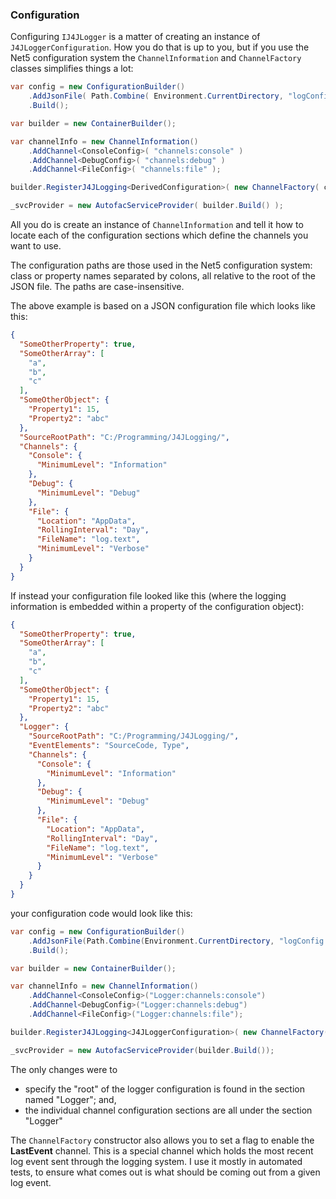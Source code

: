 ### Configuration

Configuring `IJ4JLogger` is a matter of creating an instance of 
`J4JLoggerConfiguration`. How you do that is up to you, but if you use the Net5 
configuration system the `ChannelInformation` and `ChannelFactory` classes
simplifies things a lot:
```csharp
var config = new ConfigurationBuilder()
    .AddJsonFile( Path.Combine( Environment.CurrentDirectory, "logConfig.json" ) )
    .Build();

var builder = new ContainerBuilder();

var channelInfo = new ChannelInformation()
    .AddChannel<ConsoleConfig>( "channels:console" )
    .AddChannel<DebugConfig>( "channels:debug" )
    .AddChannel<FileConfig>( "channels:file" );

builder.RegisterJ4JLogging<DerivedConfiguration>( new ChannelFactory( config, channelInfo ) );

_svcProvider = new AutofacServiceProvider( builder.Build() );
```
All you do is create an instance of `ChannelInformation` and tell it how to 
locate each of the configuration sections which define the channels you want to
use. 

The configuration paths are those used in the Net5 configuration system: class or
property names separated by colons, all relative to the root of the JSON file. The
paths are case-insensitive.

The above example is based on a JSON configuration file which looks like this:
```json
{
  "SomeOtherProperty": true,
  "SomeOtherArray": [
    "a",
    "b",
    "c"
  ],
  "SomeOtherObject": {
    "Property1": 15,
    "Property2": "abc"
  },
  "SourceRootPath": "C:/Programming/J4JLogging/",
  "Channels": {
    "Console": {
      "MinimumLevel": "Information"
    },
    "Debug": {
      "MinimumLevel": "Debug"
    },
    "File": {
      "Location": "AppData",
      "RollingInterval": "Day",
      "FileName": "log.text",
      "MinimumLevel": "Verbose"
    }
  }
}
```
If instead your configuration file looked like this (where the logging information
is embedded within a property of the configuration object):
```json
{
  "SomeOtherProperty": true,
  "SomeOtherArray": [
    "a",
    "b",
    "c"
  ],
  "SomeOtherObject": {
    "Property1": 15,
    "Property2": "abc"
  },
  "Logger": {
    "SourceRootPath": "C:/Programming/J4JLogging/",
    "EventElements": "SourceCode, Type",
    "Channels": {
      "Console": {
        "MinimumLevel": "Information"
      },
      "Debug": {
        "MinimumLevel": "Debug"
      },
      "File": {
        "Location": "AppData",
        "RollingInterval": "Day",
        "FileName": "log.text",
        "MinimumLevel": "Verbose"
      }
    }
  }
}
```
your configuration code would look like this:
```csharp
var config = new ConfigurationBuilder()
    .AddJsonFile(Path.Combine(Environment.CurrentDirectory, "logConfig.json"))
    .Build();

var builder = new ContainerBuilder();

var channelInfo = new ChannelInformation()
    .AddChannel<ConsoleConfig>("Logger:channels:console")
    .AddChannel<DebugConfig>("Logger:channels:debug")
    .AddChannel<FileConfig>("Logger:channels:file");

builder.RegisterJ4JLogging<J4JLoggerConfiguration>( new ChannelFactory( config, channelInfo, "Logger" ) );

_svcProvider = new AutofacServiceProvider(builder.Build());
```
The only changes were to 
- specify the "root" of the logger configuration is found in the section 
 named "Logger"; and,
- the individual channel configuration sections are all under the section "Logger"

The `ChannelFactory` constructor also allows you to set a flag to enable the 
**LastEvent** channel. This is a special channel which holds the most recent log
event sent through the logging system. I use it mostly in automated tests, to ensure
what comes out is what should be coming out from a given log event.